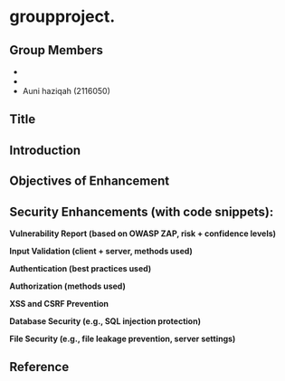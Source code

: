 # groupproject.

## Group Members

*
*
* Auni haziqah (2116050)

## Title

## Introduction

## Objectives of Enhancement

## Security Enhancements (with code snippets):

**Vulnerability Report (based on OWASP ZAP, risk + confidence levels)**

**Input Validation (client + server, methods used)**

**Authentication (best practices used)**

**Authorization (methods used)**

**XSS and CSRF Prevention**

**Database Security (e.g., SQL injection protection)**

**File Security (e.g., file leakage prevention, server settings)**


## Reference

